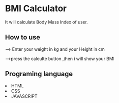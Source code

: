 
# BMI Calculator
It will calculate Body Mass Index of user.

## How to use
--> Enter your weight in kg and your Height in cm

-->press the calculte button ,then i will show your BMI

## Programing language
 
 <li>HTML
 <li>CSS
 <li>JAVASCRIPT